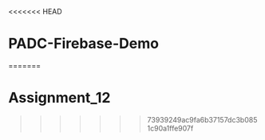 <<<<<<< HEAD
# PADC-Firebase-Demo
=======
# Assignment_12
>>>>>>> 73939249ac9fa6b37157dc3b0851c90a1ffe907f
